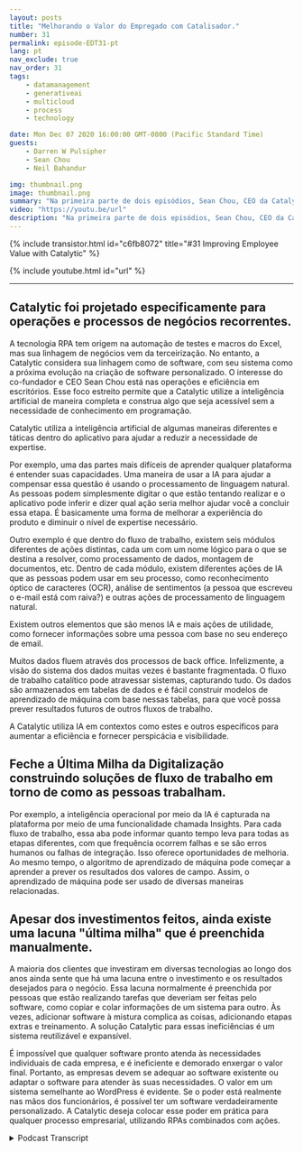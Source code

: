 ```yaml
---
layout: posts
title: "Melhorando o Valor do Empregado com Catalisador."
number: 31
permalink: episode-EDT31-pt
lang: pt
nav_exclude: true
nav_order: 31
tags:
    - datamanagement
    - generativeai
    - multicloud
    - process
    - technology

date: Mon Dec 07 2020 16:00:00 GMT-0800 (Pacific Standard Time)
guests:
    - Darren W Pulsipher
    - Sean Chou
    - Neil Bahandur

img: thumbnail.png
image: thumbnail.png
summary: "Na primeira parte de dois episódios, Sean Chou, CEO da Catalytic, e Neil Bahandur, Chefe de Parcerias da Catalytic, se juntam a Darren para falar sobre a tecnologia da Catalytic e como a RPA pode ajudar os funcionários a se tornarem mais valiosos por meio da automação de processos repetitivos do escritório."
video: "https://youtu.be/url"
description: "Na primeira parte de dois episódios, Sean Chou, CEO da Catalytic, e Neil Bahandur, Chefe de Parcerias da Catalytic, se juntam a Darren para falar sobre a tecnologia da Catalytic e como a RPA pode ajudar os funcionários a se tornarem mais valiosos por meio da automação de processos repetitivos do escritório."
---
```


<div>
{% include transistor.html id="c6fb8072" title="#31 Improving Employee Value with Catalytic" %}

{% include youtube.html id="url" %}
</div>

---

## Catalytic foi projetado especificamente para operações e processos de negócios recorrentes.

A tecnologia RPA tem origem na automação de testes e macros do Excel, mas sua linhagem de negócios vem da terceirização. No entanto, a Catalytic considera sua linhagem como de software, com seu sistema como a próxima evolução na criação de software personalizado. O interesse do co-fundador e CEO Sean Chou está nas operações e eficiência em escritórios. Esse foco estreito permite que a Catalytic utilize a inteligência artificial de maneira completa e construa algo que seja acessível sem a necessidade de conhecimento em programação.

Catalytic utiliza a inteligência artificial de algumas maneiras diferentes e táticas dentro do aplicativo para ajudar a reduzir a necessidade de expertise.

Por exemplo, uma das partes mais difíceis de aprender qualquer plataforma é entender suas capacidades. Uma maneira de usar a IA para ajudar a compensar essa questão é usando o processamento de linguagem natural. As pessoas podem simplesmente digitar o que estão tentando realizar e o aplicativo pode inferir e dizer qual ação seria melhor ajudar você a concluir essa etapa. É basicamente uma forma de melhorar a experiência do produto e diminuir o nível de expertise necessário.

Outro exemplo é que dentro do fluxo de trabalho, existem seis módulos diferentes de ações distintas, cada um com um nome lógico para o que se destina a resolver, como processamento de dados, montagem de documentos, etc. Dentro de cada módulo, existem diferentes ações de IA que as pessoas podem usar em seu processo, como reconhecimento óptico de caracteres (OCR), análise de sentimentos (a pessoa que escreveu o e-mail está com raiva?) e outras ações de processamento de linguagem natural.

Existem outros elementos que são menos IA e mais ações de utilidade, como fornecer informações sobre uma pessoa com base no seu endereço de email.

Muitos dados fluem através dos processos de back office. Infelizmente, a visão do sistema dos dados muitas vezes é bastante fragmentada. O fluxo de trabalho catalítico pode atravessar sistemas, capturando tudo. Os dados são armazenados em tabelas de dados e é fácil construir modelos de aprendizado de máquina com base nessas tabelas, para que você possa prever resultados futuros de outros fluxos de trabalho.

A Catalytic utiliza IA em contextos como estes e outros específicos para aumentar a eficiência e fornecer perspicácia e visibilidade.

## Feche a Última Milha da Digitalização construindo soluções de fluxo de trabalho em torno de como as pessoas trabalham.

Por exemplo, a inteligência operacional por meio da IA é capturada na plataforma por meio de uma funcionalidade chamada Insights. Para cada fluxo de trabalho, essa aba pode informar quanto tempo leva para todas as etapas diferentes, com que frequência ocorrem falhas e se são erros humanos ou falhas de integração. Isso oferece oportunidades de melhoria. Ao mesmo tempo, o algoritmo de aprendizado de máquina pode começar a aprender a prever os resultados dos valores de campo. Assim, o aprendizado de máquina pode ser usado de diversas maneiras relacionadas.

## Apesar dos investimentos feitos, ainda existe uma lacuna "última milha" que é preenchida manualmente.

A maioria dos clientes que investiram em diversas tecnologias ao longo dos anos ainda sente que há uma lacuna entre o investimento e os resultados desejados para o negócio. Essa lacuna normalmente é preenchida por pessoas que estão realizando tarefas que deveriam ser feitas pelo software, como copiar e colar informações de um sistema para outro. Às vezes, adicionar software à mistura complica as coisas, adicionando etapas extras e treinamento. A solução Catalytic para essas ineficiências é um sistema reutilizável e expansível.

É impossível que qualquer software pronto atenda às necessidades individuais de cada empresa, e é ineficiente e demorado enxergar o valor final. Portanto, as empresas devem se adequar ao software existente ou adaptar o software para atender às suas necessidades. O valor em um sistema semelhante ao WordPress é evidente. Se o poder está realmente nas mãos dos funcionários, é possível ter um software verdadeiramente personalizado. A Catalytic deseja colocar esse poder em prática para qualquer processo empresarial, utilizando RPAs combinados com ações.



<details>
<summary> Podcast Transcript </summary>

<p></p>

</details>
